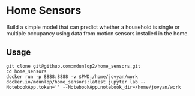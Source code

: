 # Home Sensors

Build a simple model that can predict whether a household is single or multiple occupancy using data from motion sensors installed in the home.

## Usage

```
git clone git@github.com:mdunlop2/home_sensors.git
cd home_sensors
docker run -p 8888:8888 -v $PWD:/home/jovyan/work docker.io/mdunlop/home_sensors:latest jupyter lab --NotebookApp.token='' --NotebookApp.notebook_dir=/home/jovyan/work
```